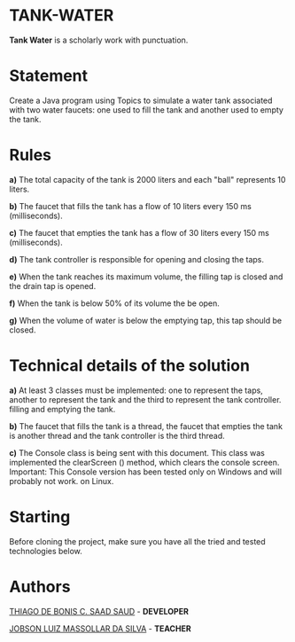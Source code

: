  # TANK-WATER
**Tank Water** is a scholarly work with punctuation.

# Statement
Create a Java program using Topics to simulate a water tank associated with two water faucets: one used to fill the tank and another used to empty the tank.

# Rules
**a)** The total capacity of the tank is 2000 liters and each "ball" represents 10 liters.

**b)** The faucet that fills the tank has a flow of 10 liters every 150 ms (milliseconds).

**c)** The faucet that empties the tank has a flow of 30 liters every 150 ms
(milliseconds).

**d)** The tank controller is responsible for opening and closing the taps.

**e)** When the tank reaches its maximum volume, the filling tap is closed and the drain tap is opened.

**f)** When the tank is below 50% of its volume the be open.

**g)** When the volume of water is below the emptying tap, this tap
should be closed.

# Technical details of the solution
**a)** At least 3 classes must be implemented: one to represent the taps,
another to represent the tank and the third to represent the tank controller. filling and emptying the tank.

**b)** The faucet that fills the tank is a thread, the faucet that empties the tank is another thread and the tank controller is the third thread.

**c)** The Console class is being sent with this document. This class was
implemented the clearScreen () method, which clears the console screen. Important: This Console version has been tested only on Windows and will probably not work. on Linux.

# Starting
Before cloning the project, make sure you have all the tried and tested technologies below.


# Authors
[THIAGO DE BONIS C. SAAD SAUD](https://www.linkedin.com/in/thiagodebonisoficial/) - **DEVELOPER**

[JOBSON LUIZ MASSOLLAR DA SILVA](https://www.linkedin.com/in/jobson-luiz-177041b/) - **TEACHER**


